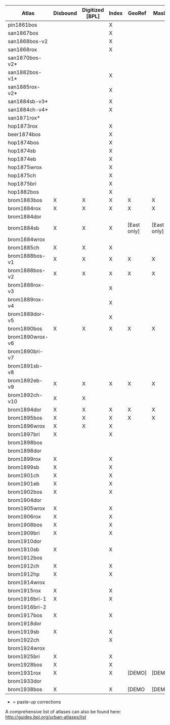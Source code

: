 | Atlas           | Disbound | Digitized [BPL] | Index | GeoRef      | Masks       | Mosaic | Tiles  | Online |
|-----------------|----------|-----------------|-------|-------------|-------------|--------|--------|--------|
| pin1861bos      |          |                 | X     |             |             |        |        |        |
| san1867bos      |          |                 | X     |             |             |        |        |        |
| san1868bos-v2   |          |                 | X     |             |             |        |        |        |
| san1868rox      |          |                 | X     |             |             |        |        |        |
| san1870bos-v2*  |          |                 |       |             |             |        |        |        |     
| san1882bos-v1*  |          |                 | X     |             |             |        |        |        |     
| san1885rox-v2*  |          |                 | X     |             |             |        |        |        |     
| san1884sb-v3*   |          |                 | X     |             |             |        |        |        |      
| san1884ch-v4*   |          |                 | X     |             |             |        |        |        |
| san1871rox*     |          |                 |       |             |             |        |        |        |
| hop1873rox      |          |                 | X     |             |             |        |        |        |
| beer1874bos     |          |                 | X     |             |             |        |        |        |
| hop1874bos      |          |                 | X     |             |             |        |        |        |
| hop1874sb       |          |                 | X     |             |             |        |        |        |
| hop1874eb       |          |                 | X     |             |             |        |        |        |
| hop1875wrox     |          |                 | X     |             |             |        |        |        |
| hop1875ch       |          |                 | X     |             |             |        |        |        |
| hop1875bri      |          |                 | X     |             |             |        |        |        |
| hop1882bos      |          |                 | X     |             |             |        |        |        |
| brom1883bos     | X        | X               | X     | X           | X           | X      |        |        |
| brom1884rox     | X        | X               | X     | X           | X           | X      |        |        |
| brom1884dor     |          |                 |       |             |             |        |        |        |
| brom1884sb      | X        | X               | X     | [East only] | [East only] |        |        |        |
| brom1884wrox    |          |                 |       |             |             |        |        |        |
| brom1885ch      | X        | X               | X     |             |             |        |        |        |
| brom1888bos-v1  | X        | X               | X     | X           | X           | X      |        |        |
| brom1888bos-v2  | X        | X               | X     | X           | X           | X      |        |        |
| brom1888rox-v3  |          |                 | X     |             |             |        |        |        |
| brom1889rox-v4  |          |                 | X     |             |             |        |        |        |
| brom1889dor-v5  |          |                 | X     |             |             |        |        |        |
| brom1890bos     | X        | X               | X     | X           | X           | X      |        |        |
| brom1890wrox-v6 |          |                 |       |             |             |        |        |        |
| brom1890bri-v7  |          |                 |       |             |             |        |        |        |
| brom1891sb-v8   |          |                 |       |             |             |        |        |        |
| brom1892eb-v9   | X        | X               | X     | X           | X           | X      |        |        |
| brom1892ch-v10  | X        | X               |       |             |             |        |        |        |
| brom1894dor     | X        | X               | X     | X           | X           |        |        |        |
| brom1895bos     | X        | X               | X     | X           | X           |        |        |        |
| brom1896wrox    | X        | X               | X     |             |             |        |        |        |
| brom1897bri     | X        |                 | X     |             |             |        |        |        |
| brom1898bos     |          |                 |       |             |             |        |        |        |
| brom1898dor     |          |                 |       |             |             |        |        |        |
| brom1899rox     | X        |                 | X     |             |             |        |        |        |
| brom1899sb      | X        |                 | X     |             |             |        |        |        |
| brom1901ch      | X        |                 | X     |             |             |        |        |        |
| brom1901eb      | X        |                 | X     |             |             |        |        |        |
| brom1902bos     | X        |                 | X     |             |             |        |        |        |
| brom1904dor     |          |                 |       |             |             |        |        |        |
| brom1905wrox    | X        |                 | X     |             |             |        |        |        |
| brom1906rox     | X        |                 | X     |             |             |        |        |        |
| brom1908bos     | X        |                 | X     |             |             |        |        |        |
| brom1909bri     | X        |                 | X     |             |             |        |        |        |
| brom1910dor     |          |                 |       |             |             |        |        |        |
| brom1910sb      | X        |                 | X     |             |             |        |        |        |
| brom1912bos     |          |                 |       |             |             |        |        |        |
| brom1912ch      | X        |                 | X     |             |             |        |        |        |
| brom1912hp      | X        |                 | X     |             |             |        |        |        |
| brom1914wrox    |          |                 |       |             |             |        |        |        |
| brom1915rox     | X        |                 | X     |             |             |        |        |        |
| brom1916bri-1   | X        |                 | X     |             |             |        |        |        |
| brom1916bri-2   |          |                 |       |             |             |        |        |        |
| brom1917bos     | X        |                 | X     |             |             |        |        |        |
| brom1918dor     |          |                 |       |             |             |        |        |        |
| brom1919sb      | X        |                 | X     |             |             |        |        |        |
| brom1922ch      |          |                 | X     |             |             |        |        |        |
| brom1924wrox    |          |                 |       |             |             |        |        |        |
| brom1925bri     | X        |                 | X     |             |             |        |        |        |
| brom1928bos     | X        |                 | X     |             |             |        |        |        |
| brom1931rox     | X        |                 | X     | [DEMO]      | [DEMO]      | [DEMO] | [DEMO] | [DEMO] |
| brom1933dor     |          |                 |       |             |             |        |        |        |
| brom1938bos     | X        |                 | X     | [DEMO       | [DEMO]       | [DEMO]  | [DEMO]  | [DEMO] |

* = paste-up corrections     
     
A comprehensive list of atlases can also be found here: http://guides.bpl.org/urban-atlases/list
